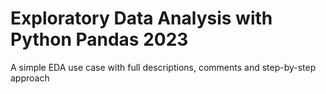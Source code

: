 # Exploratory Data Analysis with Python Pandas 2023
 A simple EDA use case with full descriptions, comments and step-by-step approach

